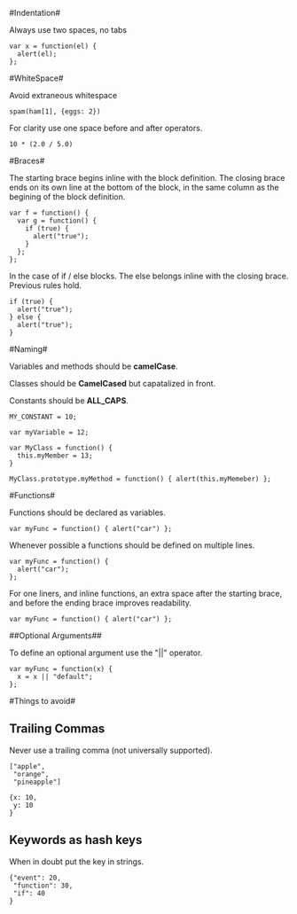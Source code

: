 #Indentation#

Always use two spaces, no tabs

    var x = function(el) {
      alert(el);
    };

#WhiteSpace#

Avoid extraneous whitespace

    spam(ham[1], {eggs: 2})

For clarity use one space before and after operators.

    10 * (2.0 / 5.0)

#Braces#

The starting brace begins inline with the block definition. The closing brace
ends on its own line at the bottom of the block, in the same column as the
begining of the block definition.

    var f = function() {
      var g = function() {
        if (true) {
          alert("true");
        }
      };
    };

In the case of if / else blocks. The else belongs inline with the closing
brace. Previous rules hold.

    if (true) {
      alert("true");
    } else {
      alert("true");
    }

#Naming#

Variables and methods should be __camelCase__.

Classes should be __CamelCased__ but capatalized in front.

Constants should be __ALL_CAPS__.

    MY_CONSTANT = 10;

    var myVariable = 12;

    var MyClass = function() {
      this.myMember = 13;
    }

    MyClass.prototype.myMethod = function() { alert(this.myMemeber) };

#Functions#

Functions should be declared as variables.

    var myFunc = function() { alert("car") };

Whenever possible a functions should be defined on multiple lines.

    var myFunc = function() {
      alert("car");
    };

For one liners, and inline functions, an extra space after the starting brace,
and before the ending brace improves readability.

    var myFunc = function() { alert("car") };

##Optional Arguments##

To define an optional argument use the "||" operator.

    var myFunc = function(x) {
      x = x || "default";
    };

#Things to avoid#

## Trailing Commas ##

Never use a trailing comma (not universally supported).

    ["apple",
     "orange",
     "pineapple"]

    {x: 10,
     y: 10
    }

## Keywords as hash keys ##

When in doubt put the key in strings.

    {"event": 20,
     "function": 30,
     "if": 40
    }
